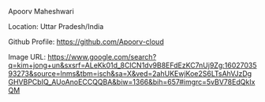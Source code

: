 Apoorv Maheshwari

Location: Uttar Pradesh/India

Github Profile: https://github.com/Apoorv-cloud

Image URL: https://www.google.com/search?q=kim+jong+un&sxsrf=ALeKk01d_8CICN1dv9B8EFdEzKC7nUj9Zg:1602703593273&source=lnms&tbm=isch&sa=X&ved=2ahUKEwjKoe2S6LTsAhVJzDgGHVBPCbIQ_AUoAnoECCQQBA&biw=1366&bih=657#imgrc=5vBV78EdQkIxQM
